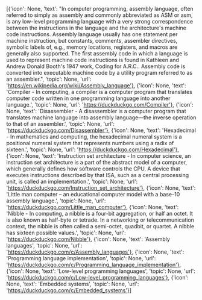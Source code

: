 [{'icon': None, 'text': "In computer programming, assembly language, often referred to simply as assembly and commonly abbreviated as ASM or asm, is any low-level programming language with a very strong correspondence between the instructions in the language and the architecture's machine code instructions. Assembly language usually has one statement per machine instruction, but constants, comments, assembler directives, symbolic labels of, e.g., memory locations, registers, and macros are generally also supported. The first assembly code in which a language is used to represent machine code instructions is found in Kathleen and Andrew Donald Booth's 1947 work, Coding for A.R.C.. Assembly code is converted into executable machine code by a utility program referred to as an assembler.", 'topic': None, 'url': 'https://en.wikipedia.org/wiki/Assembly_language'}, {'icon': None, 'text': 'Compiler - In computing, a compiler is a computer program that translates computer code written in one programming language into another language.', 'topic': None, 'url': 'https://duckduckgo.com/Compiler'}, {'icon': None, 'text': 'Disassembler - A disassembler is a computer program that translates machine language into assembly language—the inverse operation to that of an assembler.', 'topic': None, 'url': 'https://duckduckgo.com/Disassembler'}, {'icon': None, 'text': 'Hexadecimal - In mathematics and computing, the hexadecimal numeral system is a positional numeral system that represents numbers using a radix of sixteen.', 'topic': None, 'url': 'https://duckduckgo.com/Hexadecimal'}, {'icon': None, 'text': 'Instruction set architecture - In computer science, an instruction set architecture is a part of the abstract model of a computer, which generally defines how software controls the CPU. A device that executes instructions described by that ISA, such as a central processing unit, is called an implementation.', 'topic': None, 'url': 'https://duckduckgo.com/Instruction_set_architecture'}, {'icon': None, 'text': 'Little man computer – an educational computer model with a base-10 assembly language.', 'topic': None, 'url': 'https://duckduckgo.com/Little_man_computer'}, {'icon': None, 'text': 'Nibble - In computing, a nibble is a four-bit aggregation, or half an octet. It is also known as half-byte or tetrade. In a networking or telecommunication context, the nibble is often called a semi-octet, quadbit, or quartet. A nibble has sixteen possible values.', 'topic': None, 'url': 'https://duckduckgo.com/Nibble'}, {'icon': None, 'text': 'Assembly languages', 'topic': None, 'url': 'https://duckduckgo.com/c/Assembly_languages'}, {'icon': None, 'text': 'Programming language implementation', 'topic': None, 'url': 'https://duckduckgo.com/c/Programming_language_implementation'}, {'icon': None, 'text': 'Low-level programming languages', 'topic': None, 'url': 'https://duckduckgo.com/c/Low-level_programming_languages'}, {'icon': None, 'text': 'Embedded systems', 'topic': None, 'url': 'https://duckduckgo.com/c/Embedded_systems'}]